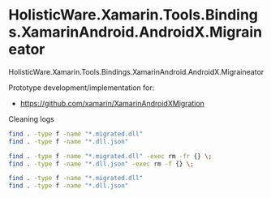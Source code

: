 # HolisticWare.Xamarin.Tools.Bindings.XamarinAndroid.AndroidX.Migraineator

HolisticWare.Xamarin.Tools.Bindings.XamarinAndroid.AndroidX.Migraineator

Prototype development/implementation for:

*   https://github.com/xamarin/XamarinAndroidXMigration




Cleaning logs  

```bash
find . -type f -name "*.migrated.dll" 
find . -type f -name "*.dll.json" 

find . -type f -name "*.migrated.dll" -exec rm -fr {} \;
find . -type f -name "*.dll.json" -exec rm -f {} \;

find . -type f -name "*.migrated.dll" 
find . -type f -name "*.dll.json" 
```

